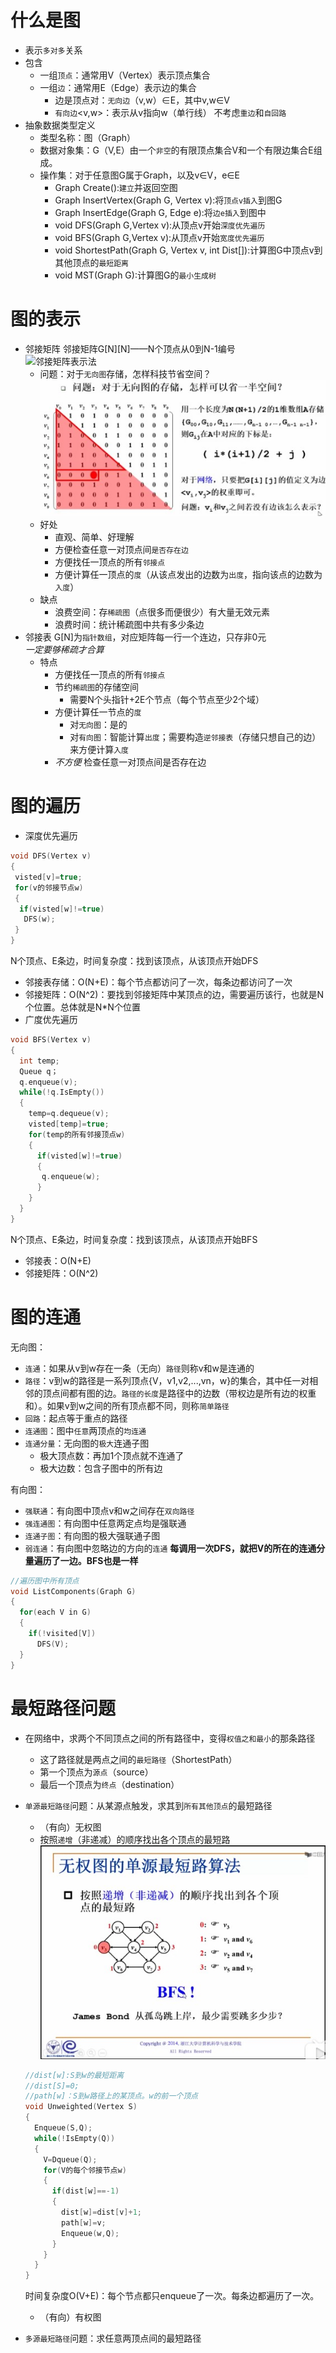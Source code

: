 # 什么是图
* 表示`多对多`关系
* 包含
  * 一组`顶点`：通常用V（Vertex）表示顶点集合
  * 一组`边`：通常用E（Edge）表示边的集合
    * 边是顶点对：`无向边`（v,w）∈E，其中v,w∈V
    * `有向边`<v,w>：表示从v指向w（单行线）
    不考虑`重边`和`自回路`
* 抽象数据类型定义
  * 类型名称：图（Graph）
  * 数据对象集：G（V,E）由一个`非空`的有限顶点集合V和一个有限边集合E组成。
  * 操作集：对于任意图G属于Graph，以及v∈V，e∈E
    * Graph Create():`建立`并返回空图
    * Graph InsertVertex(Graph G, Vertex v):将`顶点v插入`到图G
    * Graph InsertEdge(Graph G, Edge e):将`边e插入`到图中
    * void DFS(Graph G,Vertex v):从顶点v开始`深度优先遍历`
    * void BFS(Graph G,Vertex v):从顶点v开始`宽度优先遍历`
    * void ShortestPath(Graph G, Vertex v, int Dist[]):计算图G中顶点v到其他顶点的`最短距离`
    * void MST(Graph G):计算图G的`最小生成树`
# 图的表示
* 邻接矩阵
邻接矩阵G[N][N]——N个顶点从0到N-1编号<br>
![邻接矩阵表示法](https://latex.codecogs.com/svg.latex?%20G[i][j]=\begin{cases}1%20,%3Cv_i,v_j%3E%20\in%20G\\\\0,else\end{cases})<br>
  * 问题：对于`无向图`存储，怎样科技节省空间？<br>
![无向图数组存储](https://github.com/fake960324/DataStructure-Algorithm/blob/master/Pics/%E6%97%A0%E5%90%91%E5%9B%BE%E5%AD%98%E5%82%A8.jpg)<br>
  * 好处
    * 直观、简单、好理解
    * 方便检查任意一对顶点间`是否存在边`
    * 方便找任一顶点的所有`邻接点`
    * 方便计算任一顶点的`度`（从该点发出的边数为`出度`，指向该点的边数为`入度`）
  * 缺点
    * 浪费空间：存`稀疏图`（点很多而便很少）有大量无效元素
    * 浪费时间：统计稀疏图中共有多少条边
* 邻接表
G[N]为`指针数组`，对应矩阵每一行一个连边，只存非0元<br>
*一定要够稀疏才合算*
  * 特点
    * 方便找任一顶点的所有`邻接点`
    * 节约`稀疏图`的存储空间
      * 需要N个头指针+2E个节点（每个节点至少2个域）
    * 方便计算任一节点的`度`
      * 对`无向图`：是的
      * 对`有向图`：智能计算`出度`；需要构造`逆邻接表`（存储只想自己的边）来方便计算`入度`
    * *不方便* 检查任意一对顶点间是否存在边
# 图的遍历
* 深度优先遍历
``` C
void DFS(Vertex v)
{
 visted[v]=true;
 for(v的邻接节点w)
 {
  if(visted[w]!=true)
   DFS(w);
 }
}
```
N个顶点、E条边，时间复杂度：找到该顶点，从该顶点开始DFS
  * 邻接表存储：O(N+E)：每个节点都访问了一次，每条边都访问了一次
  * 邻接矩阵：O(N^2)：要找到邻接矩阵中某顶点的边，需要遍历该行，也就是N个位置。总体就是N*N个位置
* 广度优先遍历
``` C
void BFS(Vertex v)
{
  int temp;
  Queue q；
  q.enqueue(v);
  while(!q.IsEmpty())
  {
    temp=q.dequeue(v);
    visted[temp]=true;
    for(temp的所有邻接顶点w)
    {
      if(visted[w]!=true)
      {
       q.enqueue(w);
      }
    }
  }
}
```
 N个顶点、E条边，时间复杂度：找到该顶点，从该顶点开始BFS
  * 邻接表：O(N+E)
  * 邻接矩阵：O(N^2)
# 图的连通
无向图：
* `连通`：如果从v到w存在一条（无向）`路径`则称v和w是连通的
* `路径`：v到w的路径是一系列顶点{V，v1,v2,...,vn，w}的集合，其中任一对相邻的顶点间都有图的边。`路径的长度`是路径中的边数（带权边是所有边的权重和）。如果v到w之间的所有顶点都不同，则称`简单路径`
* `回路`：起点等于重点的路径
* `连通图`：图中`任意`两顶点的`均连通`
* `连通分量`：无向图的`极大`连通子图
  * 极大顶点数：再加1个顶点就不连通了
  * 极大边数：包含子图中的所有边

有向图：
* `强联通`：有向图中顶点v和w之间存在`双向路径`
* `强连通图`：有向图中任意两定点均是强联通
* `连通子图`：有向图的极大强联通子图
* `弱连通`：有向图中忽略边的方向的`连通`
**每调用一次DFS，就把V的所在的连通分量遍历了一边。BFS也是一样**
```c
//遍历图中所有顶点
void ListComponents(Graph G)
{
  for(each V in G)
  {
    if(!visited[V])
      DFS(V);
  }
}
```
# 最短路径问题
* 在网络中，求两个不同顶点之间的所有路径中，变得`权值之和最小`的那条路径
  * 这了路径就是两点之间的`最短路径`（ShortestPath）
  * 第一个顶点为`源点`（source）
  * 最后一个顶点为`终点`（destination）
* `单源最短路径`问题：从某源点触发，求其到`所有其他顶点`的最短路径
  * （有向）无权图
   * 按照`递增`（非递减）的顺序找出各个顶点的最短路
   ![无权图最短路径](https://github.com/fake960324/DataStructure-Algorithm/blob/master/Pics/%E6%97%A0%E6%9D%83%E5%9B%BE%E6%9C%80%E7%9F%AD%E8%B7%AF%E5%BE%84.jpg)<br>
   ```c
   //dist[w]:S到w的最短距离
   //dist[S]=0;
   //path[w]：S到w路径上的某顶点。w的前一个顶点
   void Unweighted(Vertex S)
   {
     Enqueue(S,Q);
     while(!IsEmpty(Q))
     {
       V=Dqueue(Q);
       for(V的每个邻接节点w)
       {
         if(dist[w]==-1)
         {
           dist[w]=dist[v]+1;
           path[w]=v;
           Enqueue(w,Q);
         }
       }
     }
   }
   ```
   时间复杂度O(V+E)：每个节点都只enqueue了一次。每条边都遍历了一次。
  * （有向）有权图
  
* `多源最短路径`问题：求任意两顶点间的最短路径
 
